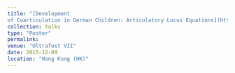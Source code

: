 ```yaml
---
title: "[Development
of Coarticulation in German Children: Articulatory Locus Equations](https://www.researchgate.net/publication/286441935_Development_of_coarticulation_in_German_children_Articulatory_locus_equations)"
collection: talks
type: "Poster"
permalink: 
venue: "Ultrafest VII"
date: 2015-12-09
location: "Hong Kong (HK)"
---
```



